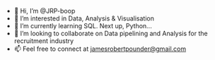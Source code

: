 - 👋 Hi, I’m @JRP-boop 
- 👀 I’m interested in Data, Analysis & Visualisation
- 🌱 I’m currently learning SQL. Next up, Python...
- 💞️ I’m looking to collaborate on Data pipelining and Analysis for the recruitment industry
- 📫 Feel free to connect at jamesrobertpounder@gmail.com

<!---
JRP-boop/JRP-boop is a ✨ special ✨ repository because its `README.md` (this file) appears on your GitHub profile.
You can click the Preview link to take a look at your changes.
--->
